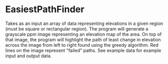 # EasiestPathFinder
Takes as an input an array of data representing elevations in a given region (must be square or rectangular region).  The program will generate a grayscale ppm image representing an elevation map of the area.  On top of that image, the program will highlight the path of least change in elevation across the image from left to right found using the greedy algorithm.  Red lines on the image represent "failed" paths.  See example data for example input and output data.
